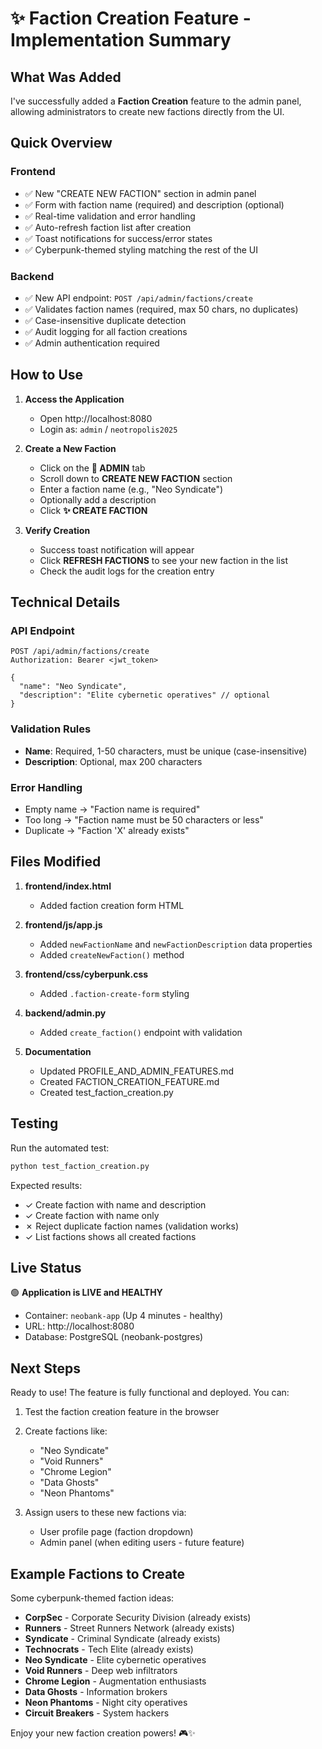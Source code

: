 # ✨ Faction Creation Feature - Implementation Summary

## What Was Added

I've successfully added a **Faction Creation** feature to the admin panel, allowing administrators to create new factions directly from the UI.

## Quick Overview

### Frontend
- ✅ New "CREATE NEW FACTION" section in admin panel
- ✅ Form with faction name (required) and description (optional)
- ✅ Real-time validation and error handling
- ✅ Auto-refresh faction list after creation
- ✅ Toast notifications for success/error states
- ✅ Cyberpunk-themed styling matching the rest of the UI

### Backend
- ✅ New API endpoint: `POST /api/admin/factions/create`
- ✅ Validates faction names (required, max 50 chars, no duplicates)
- ✅ Case-insensitive duplicate detection
- ✅ Audit logging for all faction creations
- ✅ Admin authentication required

## How to Use

1. **Access the Application**
   - Open http://localhost:8080
   - Login as: `admin` / `neotropolis2025`

2. **Create a New Faction**
   - Click on the **🔐 ADMIN** tab
   - Scroll down to **CREATE NEW FACTION** section
   - Enter a faction name (e.g., "Neo Syndicate")
   - Optionally add a description
   - Click **✨ CREATE FACTION**

3. **Verify Creation**
   - Success toast notification will appear
   - Click **REFRESH FACTIONS** to see your new faction in the list
   - Check the audit logs for the creation entry

## Technical Details

### API Endpoint
```http
POST /api/admin/factions/create
Authorization: Bearer <jwt_token>

{
  "name": "Neo Syndicate",
  "description": "Elite cybernetic operatives" // optional
}
```

### Validation Rules
- **Name**: Required, 1-50 characters, must be unique (case-insensitive)
- **Description**: Optional, max 200 characters

### Error Handling
- Empty name → "Faction name is required"
- Too long → "Faction name must be 50 characters or less"
- Duplicate → "Faction 'X' already exists"

## Files Modified

1. **frontend/index.html**
   - Added faction creation form HTML

2. **frontend/js/app.js**
   - Added `newFactionName` and `newFactionDescription` data properties
   - Added `createNewFaction()` method

3. **frontend/css/cyberpunk.css**
   - Added `.faction-create-form` styling

4. **backend/admin.py**
   - Added `create_faction()` endpoint with validation

5. **Documentation**
   - Updated PROFILE_AND_ADMIN_FEATURES.md
   - Created FACTION_CREATION_FEATURE.md
   - Created test_faction_creation.py

## Testing

Run the automated test:
```bash
python test_faction_creation.py
```

Expected results:
- ✓ Create faction with name and description
- ✓ Create faction with name only
- ✗ Reject duplicate faction names (validation works)
- ✓ List factions shows all created factions

## Live Status

🟢 **Application is LIVE and HEALTHY**
- Container: `neobank-app` (Up 4 minutes - healthy)
- URL: http://localhost:8080
- Database: PostgreSQL (neobank-postgres)

## Next Steps

Ready to use! The feature is fully functional and deployed. You can:

1. Test the faction creation feature in the browser
2. Create factions like:
   - "Neo Syndicate"
   - "Void Runners"
   - "Chrome Legion"
   - "Data Ghosts"
   - "Neon Phantoms"

3. Assign users to these new factions via:
   - User profile page (faction dropdown)
   - Admin panel (when editing users - future feature)

## Example Factions to Create

Some cyberpunk-themed faction ideas:
- **CorpSec** - Corporate Security Division (already exists)
- **Runners** - Street Runners Network (already exists)
- **Syndicate** - Criminal Syndicate (already exists)
- **Technocrats** - Tech Elite (already exists)
- **Neo Syndicate** - Elite cybernetic operatives
- **Void Runners** - Deep web infiltrators
- **Chrome Legion** - Augmentation enthusiasts
- **Data Ghosts** - Information brokers
- **Neon Phantoms** - Night city operatives
- **Circuit Breakers** - System hackers

Enjoy your new faction creation powers! 🎮✨
